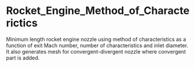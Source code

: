 # Rocket_Engine_Method_of_Characterictics
Minimum length rocket engine nozzle using method of characteristics as a function of exit Mach number, number of characteristics and inlet diameter. It also generates mesh for convergent-divergent nozzle where convergent part is added. 
 


